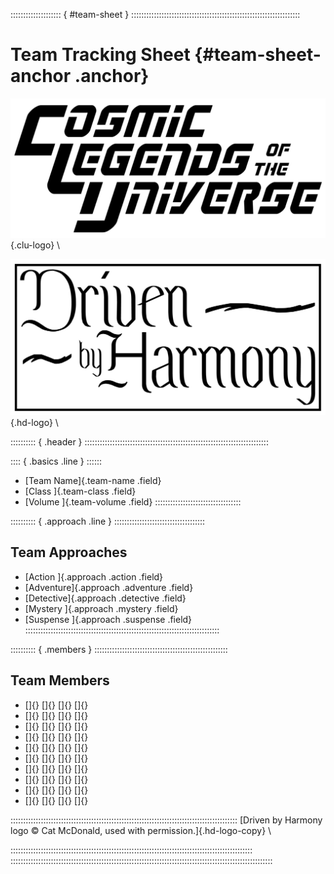 :::::::::::::::::::: { #team-sheet } :::::::::::::::::::::::::::::::::::::::::::::::::::::::::::::::::::

# Team Tracking Sheet {#team-sheet-anchor .anchor}

![Cosmic Legends of the Universe](art/clu-logo-black-medium.png){.clu-logo} \

![Driven by Harmony](art/DrivenByHarmonyLogo-medium.png){.hd-logo} \

:::::::::: { .header } :::::::::::::::::::::::::::::::::::::::::::::::::::::::::::::::::::::::::

:::: { .basics .line } ::::::
- [Team Name]{.team-name   .field}
- [Class    ]{.team-class  .field}
- [Volume   ]{.team-volume .field}
::::::::::::::::::::::::::::::::::

:::::::::: { .approach .line } ::::::::::::::::::::::::::::::::::::

## Team Approaches

- [Action   ]{.approach .action    .field}
- [Adventure]{.approach .adventure .field}
- [Detective]{.approach .detective .field}
- [Mystery  ]{.approach .mystery   .field}
- [Suspense ]{.approach .suspense  .field}
:::::::::::::::::::::::::::::::::::::::::::::::::::::::::::::::::::::::::::::


:::::::::: { .members } :::::::::::::::::::::::::::::::::::::::::::::::::::::

## Team Members

- []{} []{} []{} []{}
- []{} []{} []{} []{}
- []{} []{} []{} []{}
- []{} []{} []{} []{}
- []{} []{} []{} []{}
- []{} []{} []{} []{}
- []{} []{} []{} []{}
- []{} []{} []{} []{}
- []{} []{} []{} []{}
- []{} []{} []{} []{}

::::::::::::::::::::::::::::::::::::::::::::::::::::::::::::::::::::::::::::::::::::::::::
[Driven by Harmony logo &copy; Cat McDonald, used with permission.]{.hd-logo-copy} \

::::::::::::::::::::::::::::::::::::::::::::::::::::::::::::::::::::::::::::::::::::::::::::::::
::::::::::::::::::::::::::::::::::::::::::::::::::::::::::::::::::::::::::::::::::::::::::::::::::::::::
